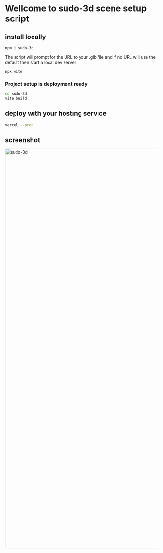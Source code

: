# Wellcome to sudo-3d scene setup script 

## install locally

```sh
npm i sudo-3d
```
The script will prompt for the URL to your .glb file 
and if no URL will use the default
then start a local dev server

```sh
npx vite
```
### Project setup is deployment ready 
```sh
cd sudo-3d
vite build
```
## deploy with your hosting service
```sh
vercel --prod
```
## screenshot

<img width="1312" alt="sudo-3d" src="https://github.com/user-attachments/assets/57c52415-6442-4ee5-ac91-9d2c106fc91c" />

